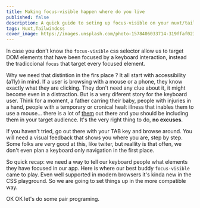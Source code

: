 ```yaml
---
title: Making focus-visible happen where do you live
published: false
description: A quick guide to seting up focus-visible on your nuxt/tailwind projects
tags: Nuxt,Tailwindcss
cover_image: https://images.unsplash.com/photo-1578406033714-319ffaf023eb
---
```


In case you don't know  the `focus-visible` css selector allow us to target
DOM elements that have been focused by a keyboard interaction, instead the tradiccional `focus` that target every focused element.

Why we  need that distintion in the firs place ?
It all start with  accessibility (a11y) in  mind. If a user is browsing with a mouse
or a phone, they know exactly what they are clicking. They don't need any clue about it, it might become even in a distraction. 
But is a very diferent story for the keyboard user. Think for a moment, a father carring their baby, people with injuries in a hand, people with a temporary or cronical healt illness that inables them to use a mouse... there is a lot of [them](https://www.interactiveaccessibility.com/accessibility-statistics) out there  and you should be including them in your target audience. It's the very right thing to do, **no excuses**.

If you haven't tried, go out there with your TAB key and browse around. You will need a visual feedback that shows you where you are, step by step. Some folks are very good at this, like twiter, but reallity is that offen, we don't even plan a keyboard only navigation in the first place.

So quick recap: we need a way to tell our keyboard people what elements they have focused in our app. Here is where our best buddy `focus-visible` came to play. Even well supported in modern browsers it's kinda new in the CSS playground. So we are going to set things up in the more compatible way.

OK OK let's do some pair programing.